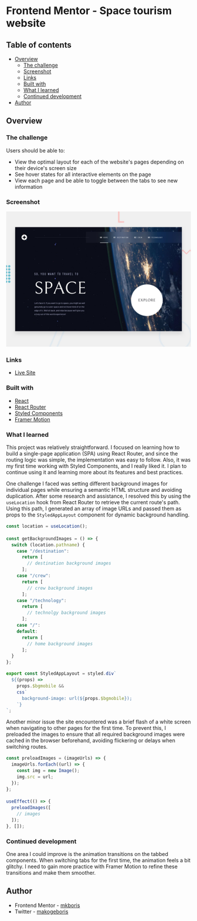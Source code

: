 # Frontend Mentor - Space tourism website

## Table of contents

- [Overview](#overview)
  - [The challenge](#the-challenge)
  - [Screenshot](#screenshot)
  - [Links](#links)
  - [Built with](#built-with)
  - [What I learned](#what-i-learned)
  - [Continued development](#continued-development)
- [Author](#author)

## Overview

### The challenge

Users should be able to:

- View the optimal layout for each of the website's pages depending on their device's screen size
- See hover states for all interactive elements on the page
- View each page and be able to toggle between the tabs to see new information

### Screenshot

![](/public/preview.jpg)

### Links

- [Live Site](https://space-tourism-website-ten-red.vercel.app/)

### Built with

- [React](https://reactjs.org/)
- [React Router](https://reactrouter.com/)
- [Styled Components](https://styled-components.com/)
- [Framer Motion](https://motion.dev/)

### What I learned

This project was relatively straightforward. I focused on learning how to build a single-page application (SPA) using React Router, and since the routing logic was simple, the implementation was easy to follow. Also, it was my first time working with Styled Components, and I really liked it. I plan to continue using it and learning more about its features and best practices.

One challenge I faced was setting different background images for individual pages while ensuring a semantic HTML structure and avoiding duplication. After some research and assistance, I resolved this by using the `useLocation` hook from React Router to retrieve the current route's path. Using this path, I generated an array of image URLs and passed them as props to the `StyledAppLayout` component for dynamic background handling.

```js
const location = useLocation();

const getBackgroundImages = () => {
  switch (location.pathname) {
    case "/destination":
      return [
        // destination background images
      ];
    case "/crew":
      return [
        // crew background images
      ];
    case "/technology":
      return [
        // technolgy background images
      ];
    case "/":
    default:
      return [
        // home background images
      ];
  }
};
```

```js
export const StyledAppLayout = styled.div`
  ${(props) =>
    props.$bgmobile &&
    css`
      background-image: url(${props.$bgmobile});
    `}
`;
```

Another minor issue the site encountered was a brief flash of a white screen when navigating to other pages for the first time. To prevent this, I preloaded the images to ensure that all required background images were cached in the browser beforehand, avoiding flickering or delays when switching routes.

```js
const preloadImages = (imageUrls) => {
  imageUrls.forEach((url) => {
    const img = new Image();
    img.src = url;
  });
};

useEffect(() => {
  preloadImages([
    // images
  ]);
}, []);
```

### Continued development

One area I could improve is the animation transitions on the tabbed components. When switching tabs for the first time, the animation feels a bit glitchy. I need to gain more practice with Framer Motion to refine these transitions and make them smoother.

## Author

- Frontend Mentor - [mkboris](https://www.frontendmentor.io/profile/mkboris)
- Twitter - [makogeboris](https://x.com/makogeboris)
